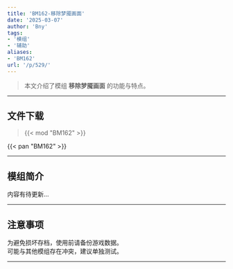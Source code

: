 ```yaml
---
title: 'BM162-移除梦魇画面'
date: '2025-03-07'
author: 'Bny'
tags:
- '模组'
- '辅助'
aliases:
- 'BM162'
url: '/p/529/'
---
```


> 本文介绍了模组 **移除梦魇画面** 的功能与特点。

---

## 文件下载  

> {{< mod "BM162" >}}  

{{< pan "BM162" >}}  

---

## 模组简介

>  
内容有待更新...  

---

## 注意事项

>  
为避免损坏存档，使用前请备份游戏数据。  
可能与其他模组存在冲突，建议单独测试。  

---

